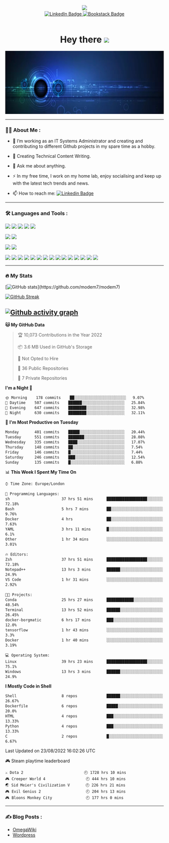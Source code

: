 <div id="header" align="center">
  <img src="https://media.giphy.com/media/f3iwJFOVOwuy7K6FFw/giphy.gif" width="300"/>
<div id="badges">
  <a href="https://www.linkedin.com/in/alexlaneit/">
    <img src="https://img.shields.io/badge/LinkedIn-blue?style=for-the-badge&logo=linkedin&logoColor=white" alt="LinkedIn Badge"/>
  </a>
  <a href="https://omegawiki.modem7.com">
  <img src="https://img.shields.io/badge/Bookstack-blue?style=for-the-badge&logo=BookStack&logoColor=white" alt="Bookstack Badge"/>
  </a>
</div>
  <img src="https://komarev.com/ghpvc/?username=modem7&style=flat-square&color=blue" alt=""/>
<h1>
  Hey there
  <img src="https://media.giphy.com/media/hvRJCLFzcasrR4ia7z/giphy.gif" width="30px"/>
</h1>
</div>

<div align="center">
  <img src="https://github.com/modem7/MiscAssets/blob/master/images/ezgif-6-79e26c05da.jpg" width="800" height="200"/>
</div>

---

### :man_technologist: About Me :
- :telescope: I’m working as an IT Systems Administrator and creating and contributing to different Github projects in my spare time as a hobby.

- :seedling: Creating Technical Content Writing.

- 💬 Ask me about anything.

- :zap: In my free time, I work on my home lab, enjoy socialising and keep up with the latest tech trends and news.

- :mailbox: How to reach me: [![Linkedin Badge](https://img.shields.io/badge/-AlexLaneIT-blue?style=flat&logo=Linkedin&logoColor=white)](https://www.linkedin.com/in/alexlaneit/)

---

### :hammer_and_wrench: Languages and Tools :
![](https://img.shields.io/badge/OS-Centos-informational?style=flat&logo=centos&logoColor=white&color=981e32)
![](https://img.shields.io/badge/OS-Debian-informational?style=flat&logo=debian&logoColor=white&color=981e32)
![](https://img.shields.io/badge/OS-RHEL-informational?style=flat&logo=red-hat&logoColor=white&color=981e32)
![](https://img.shields.io/badge/OS-Ubuntu-informational?style=flat&logo=ubuntu&logoColor=white&color=981e32)
![](https://img.shields.io/badge/OS-Windows-informational?style=flat&logo=windows&logoColor=white&color=981e32)

![](https://img.shields.io/badge/Editor-Notepad++-informational?style=flat&logo=notepadplusplus&logoColor=white&color=981e32)
![](https://img.shields.io/badge/Editor-Visual_Studio_Code-informational?style=flat&logo=visual-studio-code&logoColor=white&color=981e32)


![](https://img.shields.io/badge/Shell-Bash-informational?style=flat&logo=gnu-bash&logoColor=white&color=981e32)
![](https://img.shields.io/badge/Shell-ZSH-informational?style=flat&logo=gnu-bash&logoColor=white&color=981e32)

![](https://img.shields.io/badge/Tools-3CX-informational?style=flat&logoColor=white&color=981e32)
![](https://img.shields.io/badge/Tools-Ansible-informational?style=flat&logo=ansible&logoColor=white&color=981e32)
![](https://img.shields.io/badge/Tools-Arduino-informational?style=flat&logo=arduino&logoColor=white&color=981e32)
![](https://img.shields.io/badge/Tools-Borg-informational?style=flat&logoColor=white&color=981e32)
![](https://img.shields.io/badge/Tools-Docker-informational?style=flat&logo=docker&logoColor=white&color=981e32)
![](https://img.shields.io/badge/Tools-Drone_CI-informational?style=flat&logo=drone&logoColor=white&color=981e32)
![](https://img.shields.io/badge/Tools-Git-informational?style=flat&logo=git&logoColor=white&color=981e32)
![](https://img.shields.io/badge/Tools-Github-informational?style=flat&logo=github&logoColor=white&color=981e32)
![](https://img.shields.io/badge/Tools-Gitlab-informational?style=flat&logo=gitlab&logoColor=white&color=981e32)
![](https://img.shields.io/badge/Tools-Jira-informational?style=flat&logo=jira&logoColor=white&color=981e32)
![](https://img.shields.io/badge/Tools-Kanban-informational?style=flat&logoColor=white&color=981e32)
![](https://img.shields.io/badge/Tools-Nginx-informational?style=flat&logo=nginx&logoColor=white&color=981e32)
![](https://img.shields.io/badge/Tools-Raspberry_Pi-informational?style=flat&logo=raspberry-pi&logoColor=white&color=981e32)
![](https://img.shields.io/badge/Tools-Snyk-informational?style=flat&logo=snyk&logoColor=white&color=981e32)
![](https://img.shields.io/badge/Tools-Traefik-informational?style=flat&logo=traefikmesh&logoColor=white&color=981e32)

---

### :fire: My Stats
[![GitHub stats](https://github-readme-stats.vercel.app/api?username=modem7&show_icons=true&theme=codeSTACKr&count_private=true")](https://github.com/modem7/modem7)

[![GitHub Streak](http://github-readme-streak-stats.herokuapp.com?user=modem7&theme=elegant&hide_border=true&date_format=j%20M%5B%20Y%5D&background=DD272700)](https://git.io/streak-stats)

[![Github activity graph](https://activity-graph.herokuapp.com/graph?username=modem7&theme=elegant&custom_title=Contribution%20Graph&hide_border=true&bg_color=%20)](https://github.com/modem7/modem7)
---

<!--START_SECTION:waka-->
**🐱 My GitHub Data** 

> 🏆 10,073 Contributions in the Year 2022
 > 
> 📦 3.6 MB Used in GitHub's Storage 
 > 
> 🚫 Not Opted to Hire
 > 
> 📜 36 Public Repositories 
 > 
> 🔑 7 Private Repositories  
 > 
**I'm a Night 🦉** 

```text
🌞 Morning    178 commits    ██░░░░░░░░░░░░░░░░░░░░░░░   9.07% 
🌆 Daytime    507 commits    ██████░░░░░░░░░░░░░░░░░░░   25.84% 
🌃 Evening    647 commits    ████████░░░░░░░░░░░░░░░░░   32.98% 
🌙 Night      630 commits    ████████░░░░░░░░░░░░░░░░░   32.11%

```
📅 **I'm Most Productive on Tuesday** 

```text
Monday       401 commits    █████░░░░░░░░░░░░░░░░░░░░   20.44% 
Tuesday      551 commits    ███████░░░░░░░░░░░░░░░░░░   28.08% 
Wednesday    335 commits    ████░░░░░░░░░░░░░░░░░░░░░   17.07% 
Thursday     148 commits    ██░░░░░░░░░░░░░░░░░░░░░░░   7.54% 
Friday       146 commits    █░░░░░░░░░░░░░░░░░░░░░░░░   7.44% 
Saturday     246 commits    ███░░░░░░░░░░░░░░░░░░░░░░   12.54% 
Sunday       135 commits    █░░░░░░░░░░░░░░░░░░░░░░░░   6.88%

```


📊 **This Week I Spent My Time On** 

```text
⌚︎ Time Zone: Europe/London

💬 Programming Languages: 
sh                       37 hrs 51 mins      ██████████████████░░░░░░░   72.18% 
Bash                     5 hrs 7 mins        ██░░░░░░░░░░░░░░░░░░░░░░░   9.76% 
Docker                   4 hrs               ██░░░░░░░░░░░░░░░░░░░░░░░   7.63% 
YAML                     3 hrs 11 mins       █░░░░░░░░░░░░░░░░░░░░░░░░   6.1% 
Other                    1 hr 34 mins        ░░░░░░░░░░░░░░░░░░░░░░░░░   3.01%

🔥 Editors: 
Zsh                      37 hrs 51 mins      ██████████████████░░░░░░░   72.18% 
Notepad++                13 hrs 3 mins       ██████░░░░░░░░░░░░░░░░░░░   24.9% 
VS Code                  1 hr 31 mins        ░░░░░░░░░░░░░░░░░░░░░░░░░   2.92%

🐱‍💻 Projects: 
Conda                    25 hrs 27 mins      ████████████░░░░░░░░░░░░░   48.54% 
Terminal                 13 hrs 52 mins      ██████░░░░░░░░░░░░░░░░░░░   26.45% 
docker-borgmatic         6 hrs 17 mins       ███░░░░░░░░░░░░░░░░░░░░░░   12.0% 
tensorflow               1 hr 43 mins        ░░░░░░░░░░░░░░░░░░░░░░░░░   3.3% 
Docker                   1 hr 40 mins        ░░░░░░░░░░░░░░░░░░░░░░░░░   3.19%

💻 Operating System: 
Linux                    39 hrs 23 mins      ██████████████████░░░░░░░   75.1% 
Windows                  13 hrs 3 mins       ██████░░░░░░░░░░░░░░░░░░░   24.9%

```

**I Mostly Code in Shell** 

```text
Shell                    8 repos             ██████░░░░░░░░░░░░░░░░░░░   26.67% 
Dockerfile               6 repos             █████░░░░░░░░░░░░░░░░░░░░   20.0% 
HTML                     4 repos             ███░░░░░░░░░░░░░░░░░░░░░░   13.33% 
Python                   4 repos             ███░░░░░░░░░░░░░░░░░░░░░░   13.33% 
C                        2 repos             █░░░░░░░░░░░░░░░░░░░░░░░░   6.67%

```



 Last Updated on 23/08/2022 16:02:26 UTC
<!--END_SECTION:waka-->

<!-- steam-box start -->
🎮 Steam playtime leaderboard
```text
⚔️ Dota 2                           🕘 1728 hrs 10 mins
🎮 Creeper World 4                  🕘 444 hrs 10 mins
🌏 Sid Meier's Civilization V       🕘 226 hrs 21 mins
🎮 Evil Genius 2                    🕘 204 hrs 13 mins
🎮 Bloons Monkey City               🕘 177 hrs 0 mins
```
<!-- Powered by https://github.com/YouEclipse/steam-box . -->
<!-- steam-box end -->

---

### :writing_hand: Blog Posts :
- [OmegaWiki](https://omegawiki.modem7.com)
- [Wordpress](https://modem7.wordpress.com)
